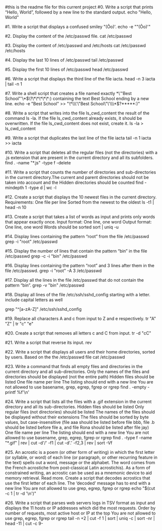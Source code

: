 #this is the readme file for this current project
#0. Write a script that prints “Hello, World”, followed by a new line to the standard output.
echo "Hello, World"

#1. Write a script that displays a confused smiley "(Ôo)'.
echo -e "\"(Ôo)'"

#2. Display the content of the /etc/passwd file.
cat /etc/passwd

#3. Display the content of /etc/passwd and /etc/hosts
cat /etc/passwd /etc/hosts

#4. Display the last 10 lines of /etc/passwd
tail /etc/passwd

#5. Display the first 10 lines of /etc/passwd
head /etc/passwd

#6. Write a script that displays the third line of the file iacta.
head -n 3 iacta | tail -n 1

#7. Write a shell script that creates a file named exactly \*\\'"Best School"\'\\*$\?\*\*\*\*\*:) containing the text Best School ending by a new line.
echo -e "Best School" >> "\*\\\'\"Best School\"\'\\\*$\?\*\*\*\*\*:)"

#8. Write a script that writes into the file ls_cwd_content the result of the command ls -la. If the file ls_cwd_content already exists, it should be overwritten. If the file ls_cwd_content does not exist, create it.
ls -la > ls_cwd_content

#9. Write a script that duplicates the last line of the file iacta
tail -n 1 iacta >> iacta

#10. Write a script that deletes all the regular files (not the directories) with a .js extension that are present in the current directory and all its subfolders.
find . -name "*.js" -type f -delete

#11. Write a script that counts the number of directories and sub-directories in the current directory.The current and parent directories should not be taken into account and the Hidden directories should be counted
find -mindepth 1 -type d | wc -l

#12. Create a script that displays the 10 newest files in the current directory. Requirements: One file per line Sorted from the newest to the oldest
ls -t1 | head -n 10

#13. Create a script that takes a list of words as input and prints only words that appear exactly once. Input format: One line, one word Output format: One line, one word Words should be sorted
sort | uniq -u

#14. Display lines containing the pattern “root” from the file /etc/passwd
grep -i "root" /etc/passwd

#15. Display the number of lines that contain the pattern “bin” in the file /etc/passwd
grep -c -i "bin" /etc/passwd

#16. Display lines containing the pattern “root” and 3 lines after them in the file /etc/passwd.
grep -i "root" -A 3 /etc/passwd

#17. Display all the lines in the file /etc/passwd that do not contain the pattern “bin”.
grep -v "bin" /etc/passwd

#18. Display all lines of the file /etc/ssh/sshd_config starting with a letter. include capital letters as well

grep "^[a-zA-Z]" /etc/ssh/sshd_config

#19. Replace all characters A and c from input to Z and e respectively.
tr "A" "Z" | tr "c" "e"

#20. Create a script that removes all letters c and C from input.
tr -d "cC"

#21. Write a script that reverse its input.
rev

#22. Write a script that displays all users and their home directories, sorted by users. Based on the the /etc/passwd file
cat /etc/passwd

#23. Write a command that finds all empty files and directories in the current directory and all sub-directories. Only the names of the files and directories should be displayed (not the entire path) Hidden files should be listed One file name per line The listing should end with a new line You are not allowed to use basename, grep, egrep, fgrep or rgrep
find . -empty -printf %f'\n'

#24. Write a script that lists all the files with a .gif extension in the current directory and all its sub-directories. Hidden files should be listed Only regular files (not directories) should be listed The names of the files should be displayed without their extensions The files should be sorted by byte values, but case-insensitive (file aaa should be listed before file bbb, file .b should be listed before file a, and file Rona should be listed after file jay) One file name per line The listing should end with a new line You are not allowed to use basename, grep, egrep, fgrep or rgrep
find . -type f -name "*.gif" | rev | cut -d'/' -f1 | cut -d'.' -f2,3 | rev | sort -Vf

#25. An acrostic is a poem (or other form of writing) in which the first letter (or syllable, or word) of each line (or paragraph, or other recurring feature in the text) spells out a word, message or the alphabet. The word comes from the French acrostiche from post-classical Latin acrostichis). As a form of constrained writing, an acrostic can be used as a mnemonic device to aid memory retrieval. Read more. Create a script that decodes acrostics that use the first letter of each line. The ‘decoded’ message has to end with a new line You are not allowed to use grep, egrep, fgrep or rgrep
echo "$(cut -c 1 | tr -d '\n')"

#26. Write a script that parses web servers logs in TSV format as input and displays the 11 hosts or IP addresses which did the most requests. Order by number of requests, most active host or IP at the top You are not allowed to use grep, egrep, fgrep or rgrep
tail -n +2 | cut -f 1 | sort | uniq -c | sort -nr | head -11 | cut -c 9-


